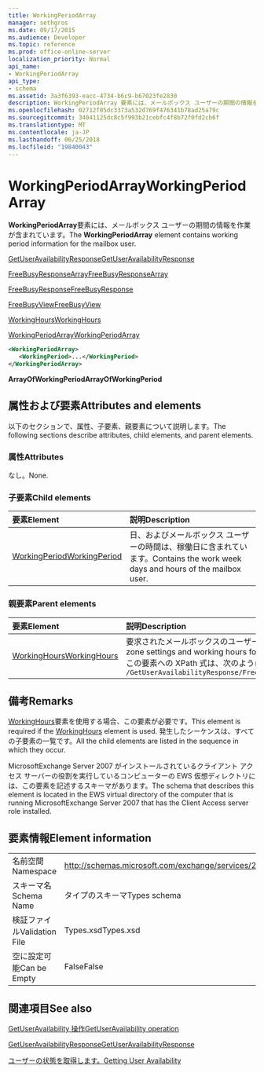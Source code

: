 ```yaml
---
title: WorkingPeriodArray
manager: sethgros
ms.date: 09/17/2015
ms.audience: Developer
ms.topic: reference
ms.prod: office-online-server
localization_priority: Normal
api_name:
- WorkingPeriodArray
api_type:
- schema
ms.assetid: 3a3f6393-eacc-4734-b6c9-b67023fe2830
description: WorkingPeriodArray 要素には、メールボックス ユーザーの期間の情報を作業が含まれています。
ms.openlocfilehash: 02712f05dc3373a532d769f476341b78ad25a79c
ms.sourcegitcommit: 34041125dc8c5f993b21cebfc4f8b72f0fd2cb6f
ms.translationtype: MT
ms.contentlocale: ja-JP
ms.lasthandoff: 06/25/2018
ms.locfileid: "19840043"
---
```

# <a name="workingperiodarray"></a><span data-ttu-id="d89b7-103">WorkingPeriodArray</span><span class="sxs-lookup"><span data-stu-id="d89b7-103">WorkingPeriodArray</span></span>

<span data-ttu-id="d89b7-104">**WorkingPeriodArray**要素には、メールボックス ユーザーの期間の情報を作業が含まれています。</span><span class="sxs-lookup"><span data-stu-id="d89b7-104">The **WorkingPeriodArray** element contains working period information for the mailbox user.</span></span> 
  
[<span data-ttu-id="d89b7-105">GetUserAvailabilityResponse</span><span class="sxs-lookup"><span data-stu-id="d89b7-105">GetUserAvailabilityResponse</span></span>](getuseravailabilityresponse.md)
  
[<span data-ttu-id="d89b7-106">FreeBusyResponseArray</span><span class="sxs-lookup"><span data-stu-id="d89b7-106">FreeBusyResponseArray</span></span>](freebusyresponsearray.md)
  
[<span data-ttu-id="d89b7-107">FreeBusyResponse</span><span class="sxs-lookup"><span data-stu-id="d89b7-107">FreeBusyResponse</span></span>](freebusyresponse.md)
  
[<span data-ttu-id="d89b7-108">FreeBusyView</span><span class="sxs-lookup"><span data-stu-id="d89b7-108">FreeBusyView</span></span>](freebusyview.md)
  
[<span data-ttu-id="d89b7-109">WorkingHours</span><span class="sxs-lookup"><span data-stu-id="d89b7-109">WorkingHours</span></span>](workinghours-ex15websvcsotherref.md)
  
[<span data-ttu-id="d89b7-110">WorkingPeriodArray</span><span class="sxs-lookup"><span data-stu-id="d89b7-110">WorkingPeriodArray</span></span>](workingperiodarray.md)
  
```xml
<WorkingPeriodArray>
   <WorkingPeriod>...</WorkingPeriod>
</WorkingPeriodArray>
```

 <span data-ttu-id="d89b7-111">**ArrayOfWorkingPeriod**</span><span class="sxs-lookup"><span data-stu-id="d89b7-111">**ArrayOfWorkingPeriod**</span></span>
## <a name="attributes-and-elements"></a><span data-ttu-id="d89b7-112">属性および要素</span><span class="sxs-lookup"><span data-stu-id="d89b7-112">Attributes and elements</span></span>

<span data-ttu-id="d89b7-113">以下のセクションで、属性、子要素、親要素について説明します。</span><span class="sxs-lookup"><span data-stu-id="d89b7-113">The following sections describe attributes, child elements, and parent elements.</span></span>
  
### <a name="attributes"></a><span data-ttu-id="d89b7-114">属性</span><span class="sxs-lookup"><span data-stu-id="d89b7-114">Attributes</span></span>

<span data-ttu-id="d89b7-115">なし。</span><span class="sxs-lookup"><span data-stu-id="d89b7-115">None.</span></span>
  
### <a name="child-elements"></a><span data-ttu-id="d89b7-116">子要素</span><span class="sxs-lookup"><span data-stu-id="d89b7-116">Child elements</span></span>

|<span data-ttu-id="d89b7-117">**要素**</span><span class="sxs-lookup"><span data-stu-id="d89b7-117">**Element**</span></span>|<span data-ttu-id="d89b7-118">**説明**</span><span class="sxs-lookup"><span data-stu-id="d89b7-118">**Description**</span></span>|
|:-----|:-----|
|[<span data-ttu-id="d89b7-119">WorkingPeriod</span><span class="sxs-lookup"><span data-stu-id="d89b7-119">WorkingPeriod</span></span>](workingperiod.md) <br/> |<span data-ttu-id="d89b7-120">日、およびメールボックス ユーザーの時間は、稼働日に含まれています。</span><span class="sxs-lookup"><span data-stu-id="d89b7-120">Contains the work week days and hours of the mailbox user.</span></span>  <br/> |
   
### <a name="parent-elements"></a><span data-ttu-id="d89b7-121">親要素</span><span class="sxs-lookup"><span data-stu-id="d89b7-121">Parent elements</span></span>

|<span data-ttu-id="d89b7-122">**要素**</span><span class="sxs-lookup"><span data-stu-id="d89b7-122">**Element**</span></span>|<span data-ttu-id="d89b7-123">**説明**</span><span class="sxs-lookup"><span data-stu-id="d89b7-123">**Description**</span></span>|
|:-----|:-----|
|[<span data-ttu-id="d89b7-124">WorkingHours</span><span class="sxs-lookup"><span data-stu-id="d89b7-124">WorkingHours</span></span>](workinghours-ex15websvcsotherref.md) <br/> |<span data-ttu-id="d89b7-125">要求されたメールボックスのユーザーの作業時間とタイム ゾーンの設定を表します。</span><span class="sxs-lookup"><span data-stu-id="d89b7-125">Represents the time zone settings and working hours for the requested mailbox user.</span></span>  <br/> <span data-ttu-id="d89b7-126">この要素への XPath 式は、次のようにします。</span><span class="sxs-lookup"><span data-stu-id="d89b7-126">The following is the XPath expression to this element:</span></span>  <br/>  `/GetUserAvailabilityResponse/FreeBusyResponseArray/FreeBusyResponse/FreeBusyView/WorkingHours` <br/> |
   
## <a name="remarks"></a><span data-ttu-id="d89b7-127">備考</span><span class="sxs-lookup"><span data-stu-id="d89b7-127">Remarks</span></span>

<span data-ttu-id="d89b7-128">[WorkingHours](workinghours-ex15websvcsotherref.md)要素を使用する場合、この要素が必要です。</span><span class="sxs-lookup"><span data-stu-id="d89b7-128">This element is required if the [WorkingHours](workinghours-ex15websvcsotherref.md) element is used.</span></span> <span data-ttu-id="d89b7-129">発生したシーケンスは、すべての子要素の一覧です。</span><span class="sxs-lookup"><span data-stu-id="d89b7-129">All the child elements are listed in the sequence in which they occur.</span></span> 
  
<span data-ttu-id="d89b7-130">MicrosoftExchange Server 2007 がインストールされているクライアント アクセス サーバーの役割を実行しているコンピューターの EWS 仮想ディレクトリには、この要素を記述するスキーマがあります。</span><span class="sxs-lookup"><span data-stu-id="d89b7-130">The schema that describes this element is located in the EWS virtual directory of the computer that is running MicrosoftExchange Server 2007 that has the Client Access server role installed.</span></span>
  
## <a name="element-information"></a><span data-ttu-id="d89b7-131">要素情報</span><span class="sxs-lookup"><span data-stu-id="d89b7-131">Element information</span></span>

|||
|:-----|:-----|
|<span data-ttu-id="d89b7-132">名前空間</span><span class="sxs-lookup"><span data-stu-id="d89b7-132">Namespace</span></span>  <br/> |http://schemas.microsoft.com/exchange/services/2006/types  <br/> |
|<span data-ttu-id="d89b7-133">スキーマ名</span><span class="sxs-lookup"><span data-stu-id="d89b7-133">Schema Name</span></span>  <br/> |<span data-ttu-id="d89b7-134">タイプのスキーマ</span><span class="sxs-lookup"><span data-stu-id="d89b7-134">Types schema</span></span>  <br/> |
|<span data-ttu-id="d89b7-135">検証ファイル</span><span class="sxs-lookup"><span data-stu-id="d89b7-135">Validation File</span></span>  <br/> |<span data-ttu-id="d89b7-136">Types.xsd</span><span class="sxs-lookup"><span data-stu-id="d89b7-136">Types.xsd</span></span>  <br/> |
|<span data-ttu-id="d89b7-137">空に設定可能</span><span class="sxs-lookup"><span data-stu-id="d89b7-137">Can be Empty</span></span>  <br/> |<span data-ttu-id="d89b7-138">False</span><span class="sxs-lookup"><span data-stu-id="d89b7-138">False</span></span>  <br/> |
   
## <a name="see-also"></a><span data-ttu-id="d89b7-139">関連項目</span><span class="sxs-lookup"><span data-stu-id="d89b7-139">See also</span></span>



[<span data-ttu-id="d89b7-140">GetUserAvailability 操作</span><span class="sxs-lookup"><span data-stu-id="d89b7-140">GetUserAvailability operation</span></span>](getuseravailability-operation.md)
  
[<span data-ttu-id="d89b7-141">GetUserAvailabilityResponse</span><span class="sxs-lookup"><span data-stu-id="d89b7-141">GetUserAvailabilityResponse</span></span>](getuseravailabilityresponse.md)


[<span data-ttu-id="d89b7-142">ユーザーの状態を取得します。</span><span class="sxs-lookup"><span data-stu-id="d89b7-142">Getting User Availability</span></span>](http://msdn.microsoft.com/library/d4133fcb-9b0f-4e6b-aadf-a389da83516a%28Office.15%29.aspx)

